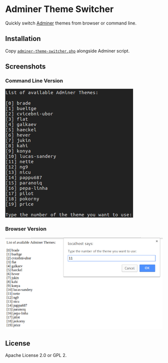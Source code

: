 # Adminer Theme Switcher

Quickly switch [Adminer](https://www.adminer.org/) themes from browser or command line.

## Installation

Copy [`adminer-theme-switcher.php`](https://raw.githubusercontent.com/felladrin/adminer-theme-switcher/master/adminer-theme-switcher.php) alongside Adminer script.

## Screenshots

### Command Line Version

![](screenshot_from_command_line.png)

### Browser Version

![](screenshot_of_browser.png)

## License

Apache License 2.0 or GPL 2.